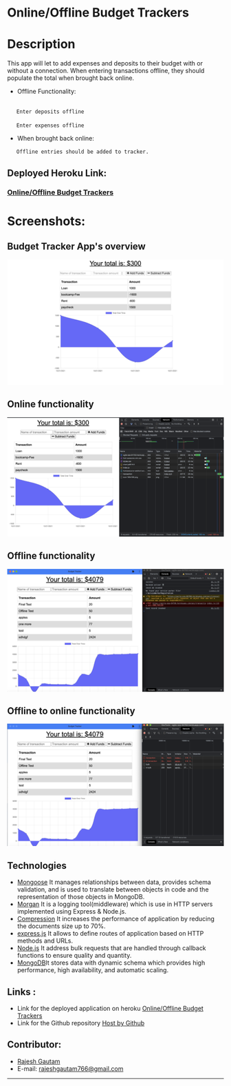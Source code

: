 # Online/Offline Budget Trackers

# Description

This app will let to add expenses and deposits to their budget with or without a connection. When entering transactions offline, they should populate the total when brought back online.

* Offline Functionality:
```

   Enter deposits offline

   Enter expenses offline

  ```

* When brought back online:
```
   Offline entries should be added to tracker.
```

## Deployed Heroku Link:
 ### [Online/Offline Budget Trackers](https://agile-sea-84760.herokuapp.com)


# Screenshots:
  ## Budget Tracker App's overview
 ![](./assets/budgetTracker.png) 

 ## Online functionality
 ![](./assets/onlineApp.png) 

 ##  Offline functionality
 ![](./assets/offline.png) 

 ## Offline to online functionality
 ![](./assets/offlineToOnline.png) 

 

## Technologies 
- [Mongoose](https://www.npmjs.com/package/mongoose) It manages relationships between data, provides schema validation, and is used to translate between objects in code and the representation of those objects in MongoDB.
- [Morgan](https://www.npmjs.com/package/morgan) It is a logging tool(middleware) which is use in HTTP servers implemented using Express & Node.js.
- [Compression](https://www.npmjs.com/package/compression) It increases the performance of application by reducing the documents size up to 70%.
- [express.js](https://www.npmjs.com/package/express) It allows to define routes of application based on HTTP methods and URLs.
- [Node.js](https://nodejs.org/en/docs/) It address bulk requests that are handled through callback functions to ensure quality and quantity.
- [MongoDB](https://www.mongodb.com)It stores data with dynamic schema which provides high performance, high availability, and automatic scaling.


## Links :
* Link for the deployed application on heroku [Online/Offline Budget Trackers](https://agile-sea-84760.herokuapp.com)
* Link for the Github repository [Host by Github](https://github.com/Rajesh295-dev/Online-Offline-BudgetTrackers)
## Contributor:

* [Rajesh Gautam](https://github.com/Rajesh295-dev)
* E-mail: rajeshgautam766@gmail.com
- - -






